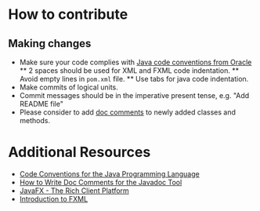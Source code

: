 # How to contribute

## Making changes

* Make sure your code complies with [Java code conventions from Oracle](http://www.oracle.com/technetwork/java/javase/documentation/codeconvtoc-136057.html)
** 2 spaces should be used for XML and FXML code indentation.
** Avoid empty lines in `pom.xml` file.
** Use tabs for java code indentation.
* Make commits of logical units.
* Commit messages should be in the imperative present tense, e.g. "Add README file"
* Please consider to add
  [doc comments](http://www.oracle.com/technetwork/java/javase/documentation/index-137868.html) to newly added classes and methods.

# Additional Resources

* [Code Conventions for the Java Programming Language](http://www.oracle.com/technetwork/java/javase/documentation/codeconvtoc-136057.html)
* [How to Write Doc Comments for the Javadoc Tool](http://www.oracle.com/technetwork/java/javase/documentation/index-137868.html)
* [JavaFX - The Rich Client Platform](http://www.oracle.com/technetwork/java/javase/overview/javafx-overview-2158620.html)
* [Introduction to FXML](http://docs.oracle.com/javafx/2/api/javafx/fxml/doc-files/introduction_to_fxml.html)
